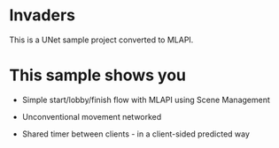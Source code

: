 # Invaders
This is a UNet sample project converted to MLAPI.

# This sample shows you
- Simple start/lobby/finish flow with MLAPI using Scene Management

- Unconventional movement networked

- Shared timer between clients - in a client-sided predicted way
